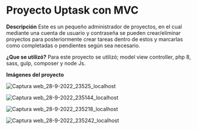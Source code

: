 # Proyecto Uptask con MVC
**Descripción** 
Este es un pequeño administrador de proyectos, en el cual mediante una cuenta de usuario y contraseña se pueden crear/eliminar proyectos para posteriormente crear tareas dentro de estos y marcarlas como completadas o pendientes según sea necesario.

**¿Que se utilizó?**
Para este proyecto se utilizó; model view controller, php 8, sass, gulp, composer y node Js.

**Imágenes del proyecto**

![Captura web_28-9-2022_23525_localhost](https://user-images.githubusercontent.com/65583500/192942323-2beb2138-b2a1-4790-8345-abf93e127cb4.jpeg)


![Captura web_28-9-2022_235144_localhost](https://user-images.githubusercontent.com/65583500/192942405-282e1e39-5dbb-4061-b757-e19b07422410.jpeg)


![Captura web_28-9-2022_235218_localhost](https://user-images.githubusercontent.com/65583500/192942407-cc269f14-593c-41e3-a211-d6dff13db260.jpeg)


![Captura web_28-9-2022_235242_localhost](https://user-images.githubusercontent.com/65583500/192942409-0b82a7e4-d6f0-4926-bd0c-813b2f3f1b9d.jpeg)

